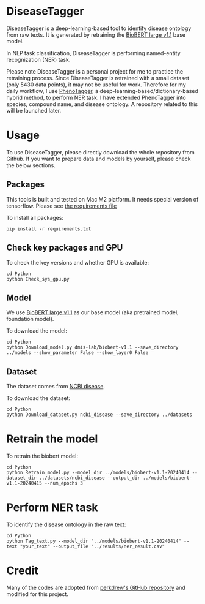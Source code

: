 # DiseaseTagger
DiseaseTagger is a deep-learning-based tool to identify disease ontology from raw texts. It is generated by retraining the [BioBERT large v1.1](http://nlp.dmis.korea.edu/projects/biobert-2020-checkpoints/biobert_large_v1.1_pubmed.tar.gz) base model.

In NLP task classification, DiseaseTagger is performing named-entity recognization (NER) task.

Please note DiseaseTagger is a personal project for me to practice the retraining process. Since DiseaseTagger is retrained with a small dataset (only 5430 data points), it may not be useful for work. Therefore for my daily workflow, I use [PhenoTagger](https://github.com/ncbi-nlp/PhenoTagger), a deep-learning-based/dictionary-based hybrid method, to perform NER task. I have extended PhenoTagger into species, compound name, and disease ontology. A repository related to this will be launched later. 

# Usage
To use DiseaseTagger, please directly download the whole repository from Github. If you want to prepare data and models by yourself, please check the below sections.

## Packages
This tools is built and tested on Mac M2 platform. It needs special version of tensorflow. Please see [the requirements file](./requiremnts.txt)

To install all packages:

```
pip install -r requirements.txt
```

## Check key packages and GPU
To check the key versions and whether GPU is available:

```
cd Python
python Check_sys_gpu.py
```

## Model
We use [BioBERT large v1.1](http://nlp.dmis.korea.edu/projects/biobert-2020-checkpoints/biobert_large_v1.1_pubmed.tar.gz) as our base model (aka pretrained model, foundation model). 

To download the model:

```
cd Python
python Download_model.py dmis-lab/biobert-v1.1 --save_directory ../models --show_parameter False --show_layer0 False
```

## Dataset
The dataset comes from [NCBI disease](https://huggingface.co/datasets/ncbi_disease).

To download the dataset:

```
cd Python
python Download_dataset.py ncbi_disease --save_directory ../datasets
```

# Retrain the model

To retrain the biobert model:
```
cd Python
python Retrain_model.py --model_dir ../models/biobert-v1.1-20240414 --dataset_dir ../datasets/ncbi_disease --output_dir ../models/biobert-v1.1-20240415 --num_epochs 3
```

# Perform NER task

To identify the disease ontology in the raw text:

```
cd Python
python Tag_text.py --model_dir "../models/biobert-v1.1-20240414" --text "your_text" --output_file "../results/ner_result.csv"
```

# Credit
Many of the codes are adopted from [perkdrew's GitHub repository](https://github.com/perkdrew/advanced-nlp/blob/master/BioBERT/ner/biobert_ner.ipynb) and modified for this project. 
